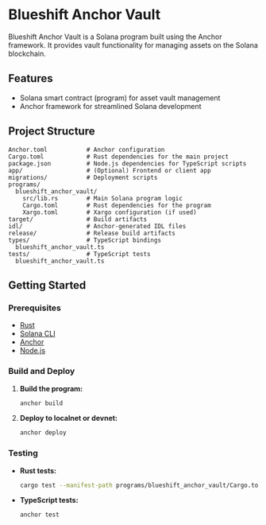 # Blueshift Anchor Vault

Blueshift Anchor Vault is a Solana program built using the Anchor framework. It provides vault functionality for managing assets on the Solana blockchain.

## Features
- Solana smart contract (program) for asset vault management
- Anchor framework for streamlined Solana development

## Project Structure
```
Anchor.toml           # Anchor configuration
Cargo.toml            # Rust dependencies for the main project
package.json          # Node.js dependencies for TypeScript scripts
app/                  # (Optional) Frontend or client app
migrations/           # Deployment scripts
programs/
  blueshift_anchor_vault/
    src/lib.rs        # Main Solana program logic
    Cargo.toml        # Rust dependencies for the program
    Xargo.toml        # Xargo configuration (if used)
target/               # Build artifacts
idl/                  # Anchor-generated IDL files
release/              # Release build artifacts
types/                # TypeScript bindings
  blueshift_anchor_vault.ts
tests/                # TypeScript tests
  blueshift_anchor_vault.ts
```

## Getting Started

### Prerequisites
- [Rust](https://www.rust-lang.org/tools/install)
- [Solana CLI](https://docs.solana.com/cli/install-solana-cli-tools)
- [Anchor](https://book.anchor-lang.com/chapter_1/installation.html)
- [Node.js](https://nodejs.org/)

### Build and Deploy
1. **Build the program:**
   ```zsh
   anchor build
   ```
2. **Deploy to localnet or devnet:**
   ```zsh
   anchor deploy
   ```

### Testing
- **Rust tests:**
  ```zsh
  cargo test --manifest-path programs/blueshift_anchor_vault/Cargo.toml
  ```
- **TypeScript tests:**
  ```zsh
  anchor test
  ```